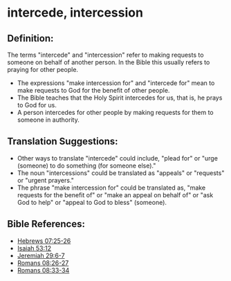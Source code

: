 # intercede, intercession #

## Definition: ##

The terms "intercede" and "intercession" refer to making requests to someone on behalf of another person. In the Bible this usually refers to praying for other people.

* The expressions "make intercession for" and "intercede for" mean to make requests to God for the benefit of other people.
* The Bible teaches that the Holy Spirit intercedes for us, that is, he prays to God for us.
* A person intercedes for other people by making requests for them to someone in authority.

## Translation Suggestions: ##

* Other ways to translate "intercede" could include, "plead for" or "urge (someone) to do something (for someone else)."
* The noun "intercessions" could be translated as "appeals" or "requests" or "urgent prayers."
* The phrase "make intercession for" could be translated as, "make requests for the benefit of" or "make an appeal on behalf of" or "ask God to help" or "appeal to God to bless" (someone).



## Bible References: ##

* [Hebrews 07:25-26](en/tn/heb/help/07/25)
* [Isaiah 53:12](en/tn/isa/help/53/12)
* [Jeremiah 29:6-7](en/tn/jer/help/29/06)
* [Romans 08:26-27](en/tn/rom/help/08/26)
* [Romans 08:33-34](en/tn/rom/help/08/33)